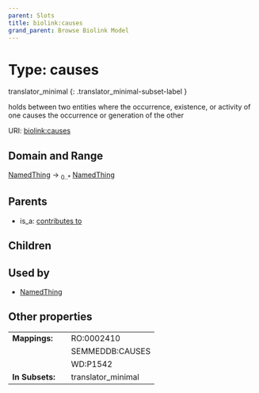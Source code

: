 ```yaml
---
parent: Slots
title: biolink:causes
grand_parent: Browse Biolink Model
---
```


# Type: causes

translator_minimal
{: .translator_minimal-subset-label }


holds between two entities where the occurrence, existence, or activity of one causes the occurrence or  generation of the other

URI: [biolink:causes](https://w3id.org/biolink/vocab/causes)

## Domain and Range

[NamedThing](NamedThing.md) ->  <sub>0..*</sub> [NamedThing](NamedThing.md)

## Parents

 *  is_a: [contributes to](contributes_to.md)

## Children


## Used by

 * [NamedThing](NamedThing.md)

## Other properties

|  |  |  |
| --- | --- | --- |
| **Mappings:** | | RO:0002410 |
|  | | SEMMEDDB:CAUSES |
|  | | WD:P1542 |
| **In Subsets:** | | translator_minimal |

